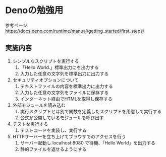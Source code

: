 # Denoの勉強用

参考ページ: https://docs.deno.com/runtime/manual/getting_started/first_steps/

## 実施内容

1. シンプルなスクリプトを実行する
    1. 「Hello World.」標準出力にを出力する
    2. 入力した任意の文字列を標準出力に出力する
2. セキュリティオプションについて
    1. テキストファイルの内容を標準出力に出力する
    2. 入力した任意の文字列をファイルに保存する
    3. インターネット経由でHTMLを取得し保存する
3. 外部モジュールを読み込む
    1. 実行スクリプトとは別で関数を定義したスクリプトを用意して実行する
    2. 公式が公開しているモジュールを呼び出す
4. テストを実行する
    1. テストコードを実装し、実行する
5. HTTPサーバーを立ち上げてブラウザでのアクセスを行う
    1. サーバー起動し localhost:8080 で待機、「Hello World」を出力する
    2. 静的ファイルを返せるようにする
